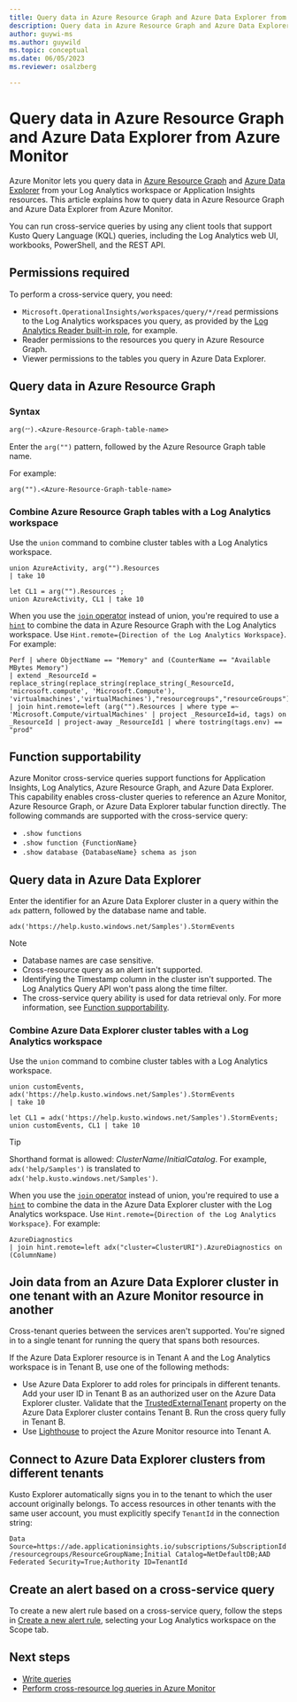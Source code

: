 ```yaml
---
title: Query data in Azure Resource Graph and Azure Data Explorer from Azure Monitor
description: Query data in Azure Resource Graph and Azure Data Explorer from Azure Monitor.
author: guywi-ms
ms.author: guywild
ms.topic: conceptual
ms.date: 06/05/2023
ms.reviewer: osalzberg

---
```

# Query data in Azure Resource Graph and Azure Data Explorer from Azure Monitor
Azure Monitor lets you query data in [Azure Resource Graph](../../governance/resource-graph/) and [Azure Data Explorer](/azure/data-explorer/data-explorer-overview.md) from your Log Analytics workspace or Application Insights resources. This article explains how to query data in Azure Resource Graph and Azure Data Explorer from Azure Monitor.

You can run cross-service queries by using any client tools that support Kusto Query Language (KQL) queries, including the Log Analytics web UI, workbooks, PowerShell, and the REST API.

## Permissions required

To perform a cross-service query, you need:

- `Microsoft.OperationalInsights/workspaces/query/*/read` permissions to the Log Analytics workspaces you query, as provided by the [Log Analytics Reader built-in role](../logs/manage-access.md#log-analytics-reader), for example.
- Reader permissions to the resources you query in Azure Resource Graph.
- Viewer permissions to the tables you query in Azure Data Explorer.

## Query data in Azure Resource Graph 

### Syntax

`arg(״״).<Azure-Resource-Graph-table-name>`

Enter the `arg("")` pattern, followed by the Azure Resource Graph table name.

For example:

```kusto
arg("").<Azure-Resource-Graph-table-name>
```

### Combine Azure Resource Graph tables with a Log Analytics workspace

Use the `union` command to combine cluster tables with a Log Analytics workspace.

```kusto
union AzureActivity, arg("").Resources
| take 10
```
```kusto
let CL1 = arg("").Resources ;
union AzureActivity, CL1 | take 10
```

When you use the [`join` operator](/azure/data-explorer/kusto/query/joinoperator) instead of union, you're required to use a [`hint`](/azure/data-explorer/kusto/query/joinoperator#join-hints) to combine the data in Azure Resource Graph with the Log Analytics workspace. Use `Hint.remote={Direction of the Log Analytics Workspace}`. For example:

```kusto
Perf | where ObjectName == "Memory" and (CounterName == "Available MBytes Memory")
| extend _ResourceId = replace_string(replace_string(replace_string(_ResourceId, 'microsoft.compute', 'Microsoft.Compute'), 'virtualmachines','virtualMachines'),"resourcegroups","resourceGroups")
| join hint.remote=left (arg("").Resources | where type =~ 'Microsoft.Compute/virtualMachines' | project _ResourceId=id, tags) on _ResourceId | project-away _ResourceId1 | where tostring(tags.env) == "prod"
```

## Function supportability

Azure Monitor cross-service queries support functions for Application Insights, Log Analytics, Azure Resource Graph, and Azure Data Explorer.
This capability enables cross-cluster queries to reference an Azure Monitor, Azure Resource Graph, or Azure Data Explorer tabular function directly.
The following commands are supported with the cross-service query:

* `.show functions`
* `.show function {FunctionName}`
* `.show database {DatabaseName} schema as json`

## Query data in Azure Data Explorer

Enter the identifier for an Azure Data Explorer cluster in a query within the `adx` pattern, followed by the database name and table.

```kusto
adx('https://help.kusto.windows.net/Samples').StormEvents
```
> [!NOTE]
>* Database names are case sensitive.
>* Cross-resource query as an alert isn't supported.
>* Identifying the Timestamp column in the cluster isn't supported. The Log Analytics Query API won't pass along the time filter.
> * The cross-service query ability is used for data retrieval only. For more information, see [Function supportability](#function-supportability).

### Combine Azure Data Explorer cluster tables with a Log Analytics workspace

Use the `union` command to combine cluster tables with a Log Analytics workspace.

```kusto
union customEvents, adx('https://help.kusto.windows.net/Samples').StormEvents
| take 10
```
```kusto
let CL1 = adx('https://help.kusto.windows.net/Samples').StormEvents;
union customEvents, CL1 | take 10
```

> [!TIP]
> Shorthand format is allowed: *ClusterName*/*InitialCatalog*. For example, `adx('help/Samples')` is translated to `adx('help.kusto.windows.net/Samples')`.

When you use the [`join` operator](/azure/data-explorer/kusto/query/joinoperator) instead of union, you're required to use a [`hint`](/azure/data-explorer/kusto/query/joinoperator#join-hints) to combine the data in the Azure Data Explorer cluster with the Log Analytics workspace. Use `Hint.remote={Direction of the Log Analytics Workspace}`. For example:

```kusto
AzureDiagnostics
| join hint.remote=left adx("cluster=ClusterURI").AzureDiagnostics on (ColumnName)
```

## Join data from an Azure Data Explorer cluster in one tenant with an Azure Monitor resource in another

Cross-tenant queries between the services aren't supported. You're signed in to a single tenant for running the query that spans both resources.

If the Azure Data Explorer resource is in Tenant A and the Log Analytics workspace is in Tenant B, use one of the following methods:

* Use Azure Data Explorer to add roles for principals in different tenants. Add your user ID in Tenant B as an authorized user on the Azure Data Explorer cluster. Validate that the [TrustedExternalTenant](/powershell/module/az.kusto/update-azkustocluster) property on the Azure Data Explorer cluster contains Tenant B. Run the cross query fully in Tenant B.
* Use [Lighthouse](../../lighthouse/index.yml) to project the Azure Monitor resource into Tenant A.

## Connect to Azure Data Explorer clusters from different tenants

Kusto Explorer automatically signs you in to the tenant to which the user account originally belongs. To access resources in other tenants with the same user account, you must explicitly specify `TenantId` in the connection string:

`Data Source=https://ade.applicationinsights.io/subscriptions/SubscriptionId/resourcegroups/ResourceGroupName;Initial Catalog=NetDefaultDB;AAD Federated Security=True;Authority ID=TenantId`
 

## Create an alert based on a cross-service query

To create a new alert rule based on a cross-service query, follow the steps in [Create a new alert rule](../alerts/alerts-create-new-alert-rule.md), selecting your Log Analytics workspace on the Scope tab.

## Next steps
* [Write queries](/azure/data-explorer/write-queries)
* [Perform cross-resource log queries in Azure Monitor](../logs/cross-workspace-query.md)
